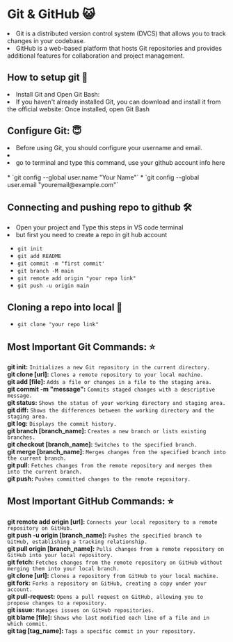 # Git & GitHub 😺
<li> Git is a distributed version control system (DVCS) that allows you to track changes in your codebase. </li>
<li> GitHub is a web-based platform that hosts Git repositories and provides additional features for collaboration and project management. </li>


## How to setup git 🚀
<li>Install Git and Open Git Bash:</li>
<li>If you haven't already installed Git, you can download and install it from the official website: Once installed, open Git Bash</li>

## Configure Git: 😇
<li> Before using Git, you should configure your username and email. <li>
<li> go to terminal and type this command, use your github account info here </li>
<br>
* `git config --global user.name "Your Name"`
* `git config --global user.email "youremail@example.com"`
  
## Connecting and pushing repo to github 🛠️
<li>Open your project and Type this steps in VS code terminal</li>
<li>but first you need to create a repo in git hub account</li>

* `git init` <br>
* `git add README` <br>
* `git commit -m "first commit'`
* `git branch -M main`
* `git remote add origin "your repo link"`
* `git push -u origin main`

## Cloning a repo into local 👬

* `git clone "your repo link"`

## Most Important Git Commands: ⭐
**git init:** `Initializes a new Git repository in the current directory.`<br>
**git clone [url]:** `Clones a remote repository to your local machine.`<br>
**git add [file]:** `Adds a file or changes in a file to the staging area.`<br>
**git commit -m "message":** `Commits staged changes with a descriptive message.`<br>
**git status:** `Shows the status of your working directory and staging area.`<br>
**git diff:** `Shows the differences between the working directory and the staging area.`<br>
**git log:** `Displays the commit history.`<br>
**git branch [branch_name]:** `Creates a new branch or lists existing branches.`<br>
**git checkout [branch_name]:** `Switches to the specified branch.`<br>
**git merge [branch_name]:** `Merges changes from the specified branch into the current branch.`<br>
**git pull:** `Fetches changes from the remote repository and merges them into the current branch.`<br>
**git push:** `Pushes committed changes to the remote repository.`<br>

## Most Important GitHub Commands: ⭐
**git remote add origin [url]:** `Connects your local repository to a remote repository on GitHub.`<br>
**git push -u origin [branch_name]:** `Pushes the specified branch to GitHub, establishing a tracking relationship.`<br>
**git pull origin [branch_name]:** `Pulls changes from a remote repository on GitHub into your local repository.`<br>
**git fetch:** `Fetches changes from the remote repository on GitHub without merging them into your local branch.`<br>
**git clone [url]:** `Clones a repository from GitHub to your local machine.`<br>
**git fork:** `Forks a repository on GitHub, creating a copy under your account.`<br>
**git pull-request:** `Opens a pull request on GitHub, allowing you to propose changes to a repository.`<br>
**git issue:** `Manages issues on GitHub repositories.`<br>
**git blame [file]:** `Shows who last modified each line of a file and in which commit.`<br>
**git tag [tag_name]:** `Tags a specific commit in your repository.`<br>


